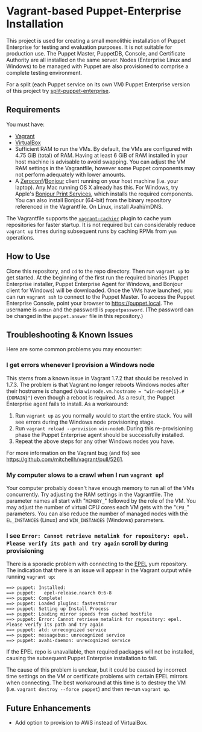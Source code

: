 # Vagrant-based Puppet-Enterprise Installation

This project is used for creating a small monolithic installation of Puppet Enterprise for testing and evaluation purposes. It is not suitable for production use. The Puppet Master, PuppetDB, Console, and Certificate Authority are all installed on the same server. Nodes (Enterprise Linux and Windows) to be managed with Puppet are also provisioned to comprise a complete testing environment.

For a split (each Puppet service on its own VM) Puppet Enterprise version of this project try [split-puppet-enterprise](https://github.com/singlestone/split-puppet-enterprise).


## Requirements

You must have:
- [Vagrant](https://www.vagrantup.com)
- [VirtualBox](https://www.virtualbox.org)
- Sufficient RAM to run the VMs. By default, the VMs are configured with 4.75 GiB (total) of RAM. Having at least 6 GiB of RAM installed in your host machine is advisable to avoid swapping. You can adjust the VM RAM settings in the Vagrantfile, however some Puppet components may not perform adequately with lower amounts.
- A [Zeroconf](https://en.wikipedia.org/wiki/Zero-configuration_networking)/[Bonjour](https://en.wikipedia.org/wiki/Bonjour_(software)) client running on your host machine (i.e. your laptop). Any Mac running OS X already has this. For Windows, try Apple's [Bonjour Print Services](https://support.apple.com/kb/DL999?locale=en_US), which installs the required components. You can also install Bonjour (64-bit) from the binary repository referenced in the Vagrantfile. On Linux, install Avahi/mDNS.

The Vagrantfile supports the [`vagrant-cachier`](https://github.com/fgrehm/vagrant-cachier) plugin to cache yum repositories for faster startup. It is not required but can considerably reduce  ```vagrant up``` times during subsequent runs by caching RPMs from ```yum``` operations.


## How to Use

Clone this repository, and ```cd``` to the repo directory. Then run ```vagrant up``` to get started. At the beginning of the first run the required binaries (Puppet Enterprise installer, Puppet Enterprise Agent for Windows, and Bonjour client for Windows) will be downloaded. Once the VMs have launched, you can run ```vagrant ssh``` to connect to the Puppet Master. To access the Puppet Enterprise Console, point your browser to https://puppet.local. The username is `admin` and the password is `puppetpassword`. (The password can be changed in the `puppet.answer` file in this repository.)


## Troubleshooting & Known Issues

Here are some common problems you may encounter:

### I get errors whenever I provision a Windows node

This stems from a known issue in Vagrant 1.7.2 that should be resolved in 1.7.3. The problem is that Vagrant no longer reboots Windows nodes after their hostname is changed (via ```winnode.vm.hostname = "win-node#{i}.#{DOMAIN}"```) even though a reboot is required. As a result, the Puppet Enterprise agent fails to install. As a workaround:

1. Run ```vagrant up``` as you normally would to start the entire stack. You will see errors during the Windows node provisioning stage.
2. Run ```vagrant reload --provision win-node0```. During this re-provisioning phase the Puppet Enterprise agent should be successfully installed.
3. Repeat the above steps for any other Windows nodes you have.

For more information on the Vagrant bug (and fix) see https://github.com/mitchellh/vagrant/pull/5261.

### My computer slows to a crawl when I run ```vagrant up```!

Your computer probably doesn't have enough memory to run all of the VMs concurrently. Try adjusting the RAM settings in the Vagrantfile. The parameter names all start with "```MEMORY_```" followed by the role of the VM. You may adjust the number of virtual CPU cores each VM gets with the "```CPU_```" parameters. You can also reduce the number of managed nodes with the ```EL_INSTANCES``` (Linux) and ```WIN_INSTANCES``` (Windows) parameters.

### I see `Error: Cannot retrieve metalink for repository: epel. Please verify its path and try again` scroll by during provisioning

There is a sporadic problem with connecting to the [EPEL](https://fedoraproject.org/wiki/EPEL) yum repository. The indication that there is an issue will appear in the Vagrant output while running ```vagrant up```:

```
==> puppet: Installed:
==> puppet:   epel-release.noarch 0:6-8                                                     
==> puppet: Complete!
==> puppet: Loaded plugins: fastestmirror
==> puppet: Setting up Install Process
==> puppet: Loading mirror speeds from cached hostfile
==> puppet: Error: Cannot retrieve metalink for repository: epel. Please verify its path and try again
==> puppet: atd: unrecognized service
==> puppet: messagebus: unrecognized service
==> puppet: avahi-daemon: unrecognized service
```

If the EPEL repo is unavailable, then required packages will not be installed, causing the subsequent Puppet Enterprise installation to fail.

The cause of this problem is unclear, but it could be caused by incorrect time settings on the VM or certificate problems with certain EPEL mirrors when connecting. The best workaround at this time is to destroy the VM (i.e. ```vagrant destroy --force puppet```) and then re-run ```vagrant up```.


## Future Enhancements

- Add option to provision to AWS instead of VirtualBox.